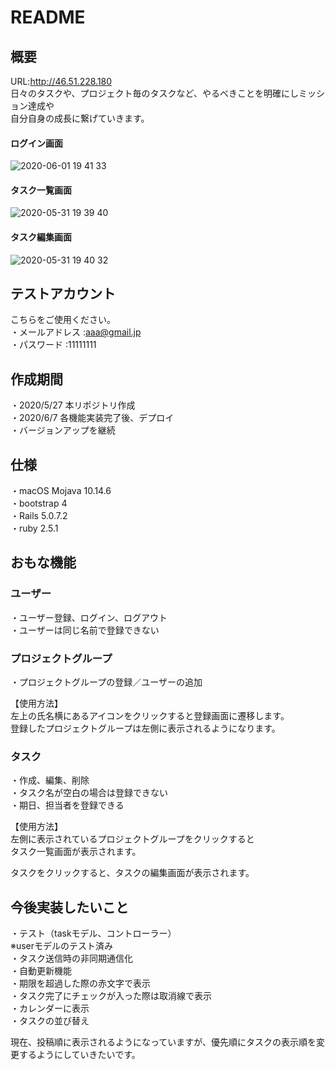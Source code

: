 # README

## 概要
URL:http://46.51.228.180  
日々のタスクや、プロジェクト毎のタスクなど、やるべきことを明確にしミッション達成や  
自分自身の成長に繋げていきます。

#### ログイン画面
![2020-06-01 19 41 33](https://user-images.githubusercontent.com/63290071/83401586-0eb7a500-a440-11ea-967f-d15bce1565f4.png)

#### タスク一覧画面
![2020-05-31 19 39 40](https://user-images.githubusercontent.com/63290071/83350423-f760b500-a376-11ea-8e58-143e8a1c5798.png)

#### タスク編集画面
![2020-05-31 19 40 32](https://user-images.githubusercontent.com/63290071/83350461-40186e00-a377-11ea-9eb8-ebd0a9003af6.png)

## テストアカウント
こちらをご使用ください。  
・メールアドレス :aaa@gmail.jp  
・パスワード    :11111111  

## 作成期間
・2020/5/27 本リポジトリ作成  
・2020/6/7 各機能実装完了後、デプロイ  
・バージョンアップを継続

## 仕様
・macOS Mojava 10.14.6  
・bootstrap 4  
・Rails 5.0.7.2  
・ruby 2.5.1

## おもな機能
### ユーザー
・ユーザー登録、ログイン、ログアウト  
・ユーザーは同じ名前で登録できない  

### プロジェクトグループ
・プロジェクトグループの登録／ユーザーの追加  
  
【使用方法】  
  左上の氏名横にあるアイコンをクリックすると登録画面に遷移します。  
  登録したプロジェクトグループは左側に表示されるようになります。

### タスク
・作成、編集、削除  
・タスク名が空白の場合は登録できない  
・期日、担当者を登録できる  
  
【使用方法】  
  左側に表示されているプロジェクトグループをクリックすると  
  タスク一覧画面が表示されます。  

  タスクをクリックすると、タスクの編集画面が表示されます。

## 今後実装したいこと
・テスト（taskモデル、コントローラー）  
  ※userモデルのテスト済み  
・タスク送信時の非同期通信化  
・自動更新機能  
・期限を超過した際の赤文字で表示  
・タスク完了にチェックが入った際は取消線で表示  
・カレンダーに表示  
・タスクの並び替え  

現在、投稿順に表示されるようになっていますが、優先順にタスクの表示順を変更するようにしていきたいです。
